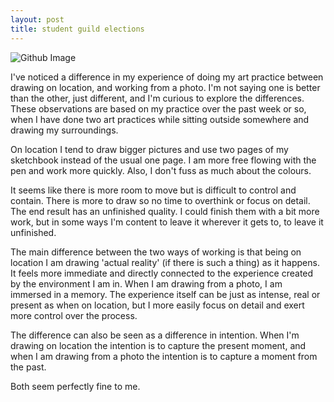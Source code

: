 ```yaml
---
layout: post
title: student guild elections
---
```

![Github Image](/image/student-guild-election.jpg)

I've noticed a difference in my experience of doing my art practice between drawing on location, and working from a photo.  I'm not saying one is better than the other, just different, and I'm curious to explore the differences.  These observations are based on my practice over the past week or so, when I have done two art practices while sitting outside somewhere and drawing my surroundings. 

On location I tend to draw bigger pictures and use two pages of my sketchbook instead of the usual one page. I am more free flowing with the pen and work more quickly.  Also, I don't fuss as much about the colours.

It seems like there is more room to move but is difficult to control and contain.  There is more to draw so no time to overthink or focus on detail. The end result has an unfinished quality.  I could finish them with a bit more work, but in some ways I'm content to leave it wherever it gets to, to leave it unfinished.  
 
The main difference between the two ways of working is that being on location I am drawing 'actual reality' (if there is such a thing) as it happens.  It feels more immediate and directly connected to the experience created by the environment I am in.   When I am drawing from a photo, I am immersed in a memory. The experience itself can be just as intense, real or present as when on location, but I more easily focus on detail and exert more control over the process.

The difference can also be seen as a difference in intention.  When I'm drawing on location the intention is to capture the present moment, and when I am drawing from a photo the intention is to capture a moment from the past. 

Both seem perfectly fine to me. 
